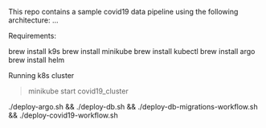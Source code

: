 This repo contains a sample covid19 data pipeline using the following architecture: ...

Requirements:

 brew install k9s
 brew install minikube
 brew install kubectl
 brew install argo
 brew install helm

Running k8s cluster
> minikube start covid19_cluster

./deploy-argo.sh && ./deploy-db.sh && ./deploy-db-migrations-workflow.sh && ./deploy-covid19-workflow.sh   